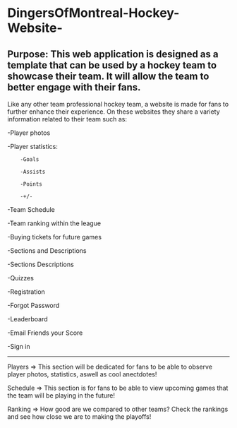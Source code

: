 # DingersOfMontreal-Hockey-Website-
Purpose:
This web application is designed as a template that can be used by a hockey team to showcase their team. It will allow the team to better engage with their fans. 
---------------------------------------------------------------------------------------------------------------------

Like any other team professional hockey team, a website is made for fans to further enhance their experience. On these websites they share a variety information related to their team such as:

-Player photos

-Player statistics:

        -Goals

        -Assists

        -Points

        -+/-

-Team Schedule

-Team ranking within the league

-Buying tickets for future games

-Sections and Descriptions

-Sections	Descriptions

-Quizzes

-Registration

-Forgot Password

-Leaderboard

-Email Friends your Score

-Sign in

---------------------------------------------------------------------------------------------------------------------

Players =>	This section will be dedicated for fans to be able to observe player photos, statistics, aswell as cool anectdotes!

Schedule =>	This section is for fans to be able to view upcoming games that the team will be playing in the future!

Ranking =>	How good are we compared to other teams? Check the rankings and see how close we are to making the playoffs!
